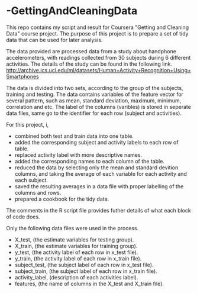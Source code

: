 # -GettingAndCleaningData

This repo contains my script and result for Coursera "Getting and Cleaning Data" course project. The purpose of this project is to prepare a set of tidy data that can be used for later analysis.

The data provided are processed data from a study about handphone accelerometers, with readings collected from 30 subjects during 6 different activities. The details of the study can be found in the following link.  
http://archive.ics.uci.edu/ml/datasets/Human+Activity+Recognition+Using+Smartphones

The data is divided into two sets, according to the group of the subjects, training and testing. The data contains variables of the feature vector for several pattern, such as mean, standard deviation, maximum, minimum, correlation and etc. The label of the columns (varibles) is stored in seperate data files, same go to the identifier for each row (subject and activities).

For this project, i,
* combined both test and train data into one table.
* added the corresponding subject and activity labels to each row of table.
* replaced activity label with more descriptive names.
* added the corresponding names to each column of the table.
* reduced the data by selecting only the mean and standard devition columns, and taking the average of each variable for each activity and each subject.
* saved the resulting averages in a data file with proper labelling of the columns and rows.
* prepared a cookbook for the tidy data.

The comments in the R script file provides futher details of what each block of code does. 

Only the following data files were used in the process.
* X_test, (the estimate variables for testing group).
* X_train, (the estimate variables for training group).
* y_test, (the activity label of each row in x_test file).
* y_train, (the activity label of each row in x_train file).
* subject_test, (the subject label of each row in x_test file).
* subject_train, (the subject label of each row in x_train file).
* activity_label, (description of each activities label).
* features, (the name of columns in the X_test and X_train file).
